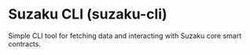 # Suzaku CLI (suzaku-cli)

Simple CLI tool for fetching data and interacting with Suzaku core smart contracts.
